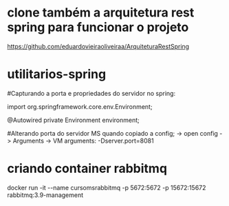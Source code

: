 # clone também a arquitetura rest spring para funcionar o projeto

https://github.com/eduardovieiraoliveiraa/ArquiteturaRestSpring


# utilitarios-spring

#Capturando a porta e propriedades do servidor no spring: 

import org.springframework.core.env.Environment;

@Autowired
private Environment environment;


#Alterando porta do servidor MS quando copiado a config;
 -> open config -> Arguments -> VM arguments: -Dserver.port=8081


# criando container rabbitmq
docker run -it --name cursomsrabbitmq -p 5672:5672 -p 15672:15672 rabbitmq:3.9-management
